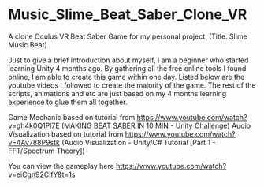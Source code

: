 # Music_Slime_Beat_Saber_Clone_VR
A clone Oculus VR Beat Saber Game for my personal project. (Title: Slime Music Beat)

Just to give a brief introduction about myself, I am a beginner who started learning Unity 4 months ago. By gathering all the free online tools I found online, I am able to create this game within one day. Listed below are the youtube videos I followed to create the majority of the game. The rest of the scripts, animations and etc are just based on my 4 months learning experience to glue them all together.

Game Mechanic based on tutorial from https://www.youtube.com/watch?v=gh4k0Q1Pl7E (MAKING BEAT SABER IN 10 MIN - Unity Challenge)
Audio Visualization based on tutorial from https://www.youtube.com/watch?v=4Av788P9stk (Audio Visualization - Unity/C# Tutorial [Part 1 - FFT/Spectrum Theory])

You can view the gameplay here https://www.youtube.com/watch?v=eiCgn92ClfY&t=1s
